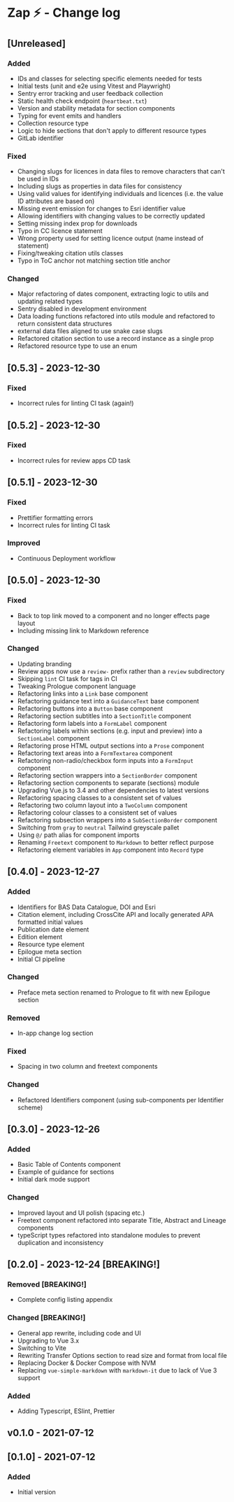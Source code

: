 # Zap ⚡️ - Change log

## [Unreleased]

### Added

* IDs and classes for selecting specific elements needed for tests
* Initial tests (unit and e2e using Vitest and Playwright)
* Sentry error tracking and user feedback collection
* Static health check endpoint (`heartbeat.txt`)
* Version and stability metadata for section components
* Typing for event emits and handlers
* Collection resource type
* Logic to hide sections that don't apply to different resource types
* GitLab identifier

### Fixed

* Changing slugs for licences in data files to remove characters that can't be used in IDs
* Including slugs as properties in data files for consistency
* Using valid values for identifying individuals and licences (i.e. the value ID attributes are based on)
* Missing event emission for changes to Esri identifier value
* Allowing identifiers with changing values to be correctly updated
* Setting missing index prop for downloads
* Typo in CC licence statement
* Wrong property used for setting licence output (name instead of statement)
* Fixing/tweaking citation utils classes
* Typo in ToC anchor not matching section title anchor

### Changed

* Major refactoring of dates component, extracting logic to utils and updating related types
* Sentry disabled in development environment
* Data loading functions refactored into utils module and refactored to return consistent data structures
* external data files aligned to use snake case slugs
* Refactored citation section to use a record instance as a single prop
* Refactored resource type to use an enum

## [0.5.3] - 2023-12-30

### Fixed

- Incorrect rules for linting CI task (again!)

## [0.5.2] - 2023-12-30

### Fixed

- Incorrect rules for review apps CD task

## [0.5.1] - 2023-12-30

### Fixed

- Prettifier formatting errors
- Incorrect rules for linting CI task

### Improved

- Continuous Deployment workflow

## [0.5.0] - 2023-12-30

### Fixed

- Back to top link moved to a component and no longer effects page layout
- Including missing link to Markdown reference

### Changed

- Updating branding
- Review apps now use a `review-` prefix rather than a `review` subdirectory
- Skipping `lint` CI task for tags in CI
- Tweaking Prologue component language
- Refactoring links into a `Link` base component
- Refactoring guidance text into a `GuidanceText` base component
- Refactoring buttons into a `Button` base component
- Refactoring section subtitles into a `SectionTitle` component
- Refactoring form labels into a `FormLabel` component
- Refactoring labels within sections (e.g. input and preview) into a `SectionLabel` component
- Refactoring prose HTML output sections into a `Prose` component
- Refactoring text areas into a `FormTextarea` component
- Refactoring non-radio/checkbox form inputs into a `FormInput` component
- Refactoring section wrappers into a `SectionBorder` component
- Refactoring section components to separate (sections) module
- Upgrading Vue.js to 3.4 and other dependencies to latest versions
- Refactoring spacing classes to a consistent set of values
- Refactoring two column layout into a `TwoColumn` component
- Refactoring colour classes to a consistent set of values
- Refactoring subsection wrappers into a `SubSectionBorder` component
- Switching from `gray` to `neutral` Tailwind greyscale pallet
- Using `@/` path alias for component imports
- Renaming `Freetext` component to `Markdown` to better reflect purpose
- Refactoring element variables in `App` component into `Record` type

## [0.4.0] - 2023-12-27

### Added

- Identifiers for BAS Data Catalogue, DOI and Esri
- Citation element, including CrossCite API and locally generated APA formatted initial values
- Publication date element
- Edition element
- Resource type element
- Epilogue meta section
- Initial CI pipeline

### Changed

- Preface meta section renamed to Prologue to fit with new Epilogue section

### Removed

- In-app change log section

### Fixed

- Spacing in two column and freetext components

### Changed

- Refactored Identifiers component (using sub-components per Identifier scheme)

## [0.3.0] - 2023-12-26

### Added

- Basic Table of Contents component
- Example of guidance for sections
- Initial dark mode support

### Changed

- Improved layout and UI polish (spacing etc.)
- Freetext component refactored into separate Title, Abstract and Lineage components
- typeScript types refactored into standalone modules to prevent duplication and inconsistency

## [0.2.0] - 2023-12-24 [BREAKING!]

### Removed [BREAKING!]

- Complete config listing appendix

### Changed [BREAKING!]

- General app rewrite, including code and UI
- Upgrading to Vue 3.x
- Switching to Vite
- Rewriting Transfer Options section to read size and format from local file
- Replacing Docker & Docker Compose with NVM
- Replacing `vue-simple-markdown` with `markdown-it` due to lack of Vue 3 support

### Added

- Adding Typescript, ESlint, Prettier

## v0.1.0 - 2021-07-12
## [0.1.0] - 2021-07-12

### Added

- Initial version
